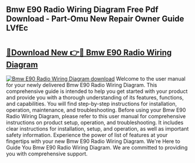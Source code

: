 ## Bmw E90 Radio Wiring Diagram Free Pdf Download - Part-Omu New Repair Owner Guide LVfEc

# <h2><a href="http://dfq5op.blite.top/?on=Bmw+E90+Radio+Wiring+Diagram">🔗Download New 👉🔴 Bmw E90 Radio Wiring Diagram</a></h2>

[![Bmw E90 Radio Wiring Diagram download](https://i.imgur.com/lujVjoI.png)](http://dfq5op.blite.top/?on=Bmw+E90+Radio+Wiring+Diagram)
Welcome to the user manual for your newly delivered Bmw E90 Radio Wiring Diagram. This comprehensive guide is intended to help you get started with your product and provide you with a thorough understanding of its features, functions, and capabilities. You will find step-by-step instructions for installation, operation, maintenance, and troubleshooting. Before using your Bmw E90 Radio Wiring Diagram, please refer to this user manual for comprehensive instructions on product setup, operation, and troubleshooting. It includes clear instructions for installation, setup, and operation, as well as important safety information. Experience the power of list of features at your fingertips with your new Bmw E90 Radio Wiring Diagram. We're Here to Guide You Bmw E90 Radio Wiring Diagram. We are committed to providing you with comprehensive support.
